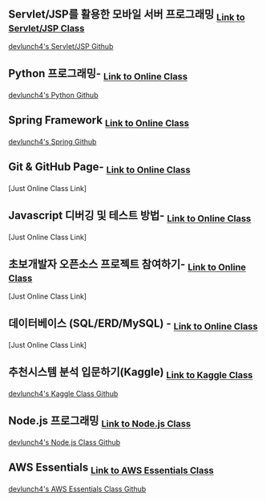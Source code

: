 ## Servlet/JSP를 활용한 모바일 서버 프로그래밍 <sub>[Link to Servlet/JSP Class](https://tacademy.skplanet.com/live/player/onlineLectureDetail.action?seq=100)</sub>

[devlunch4's Servlet/JSP Github](https://github.com/devlunch4/TAcademyServletJSPMobileServerProgramming)

## Python 프로그래밍- <sub>[Link to Online Class](https://tacademy.skplanet.com/live/player/onlineLectureDetail.action?seq=89)</sub>

[devlunch4's Python Github](https://github.com/devlunch4/TAcademyPython)

## Spring Framework <sub>[Link to Online Class](https://tacademy.skplanet.com/live/player/onlineLectureDetail.action?seq=88)</sub>

[devlunch4's Spring Github](https://github.com/devlunch4/TAcademySpringFramework)

## Git & GitHub Page- <sub>[Link to Online Class](https://tacademy.skplanet.com/live/player/onlineLectureDetail.action?seq=171)</sub>

[Just Online Class Link]

## Javascript 디버깅 및 테스트 방법- <sub>[Link to Online Class](https://tacademy.skplanet.com/live/player/onlineLectureDetail.action?seq=126)</sub>

[Just Online Class Link]

## 초보개발자 오픈소스 프로젝트 참여하기- <sub>[Link to Online Class](https://tacademy.skplanet.com/live/player/onlineLectureDetail.action?seq=127)</sub>

[Just Online Class Link]


## 데이터베이스 (SQL/ERD/MySQL) - <sub>[Link to Online Class](https://tacademy.skplanet.com/live/player/onlineLectureDetail.action?seq=72)</sub>

[Just Online Class Link]


## 추천시스템 분석 입문하기(Kaggle) <sub>[Link to Kaggle Class](https://tacademy.skplanet.com/live/player/onlineLectureDetail.action?seq=194)</sub>

[devlunch4's Kaggle Class Github](https://github.com/devlunch4/TAcademyKaggle)


## Node.js 프로그래밍 <sub>[Link to Node.js Class](https://tacademy.skplanet.com/live/player/onlineLectureDetail.action?seq=71)</sub>

[devlunch4's Node.js Class Github](https://github.com/devlunch4/TAcademyNode.js)


## AWS Essentials <sub>[Link to AWS Essentials Class](https://tacademy.skplanet.com/live/player/onlineLectureDetail.action?seq=86)</sub>

[devlunch4's AWS Essentials Class Github](https://github.com/devlunch4/TAcademyAWS_Essentials)
